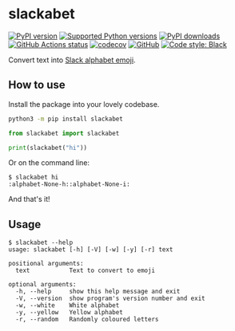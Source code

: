 # slackabet

[![PyPI version](https://img.shields.io/pypi/v/slackabet.svg?logo=pypi&logoColor=FFE873)](https://pypi.org/project/slackabet)
[![Supported Python versions](https://img.shields.io/pypi/pyversions/slackabet.svg?logo=python&logoColor=FFE873)](https://pypi.org/project/slackabet)
[![PyPI downloads](https://img.shields.io/pypi/dm/slackabet.svg)](https://pypistats.org/packages/slackabet)
[![GitHub Actions status](https://github.com/hugovk/slackabet/workflows/Test/badge.svg)](https://github.com/hugovk/slackabet/actions)
[![codecov](https://codecov.io/gh/hugovk/slackabet/branch/main/graph/badge.svg)](https://codecov.io/gh/hugovk/slackabet)
[![GitHub](https://img.shields.io/github/license/hugovk/slackabet.svg)](LICENSE.txt)
[![Code style: Black](https://img.shields.io/badge/code%20style-Black-000000.svg)](https://github.com/psf/black)

Convert text into
[Slack alphabet emoji](https://slack.com/intl/en-fi/help/articles/206870177-Add-custom-emoji-to-your-workspace?cvosrc=spredfast.facebook.Product#emoji-packs).

## How to use

Install the package into your lovely codebase.

```bash
python3 -m pip install slackabet
```

```python
from slackabet import slackabet

print(slackabet("hi"))
```

Or on the command line:

```console
$ slackabet hi
:alphabet-None-h::alphabet-None-i:
```

And that's it!

## Usage

```console
$ slackabet --help
usage: slackabet [-h] [-V] [-w] [-y] [-r] text

positional arguments:
  text           Text to convert to emoji

optional arguments:
  -h, --help     show this help message and exit
  -V, --version  show program's version number and exit
  -w, --white    White alphabet
  -y, --yellow   Yellow alphabet
  -r, --random   Randomly coloured letters
```
